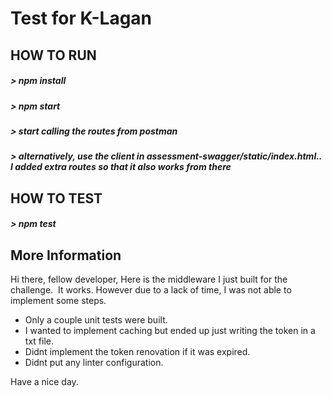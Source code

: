 # Test for K-Lagan

## HOW TO RUN

##### > npm install
##### > npm start
##### > start calling the routes from postman
##### > alternatively, use the client in assessment-swagger/static/index.html.. I added extra routes so that it also works from there

## HOW TO TEST

##### > npm test

## More Information

Hi there, fellow developer,
Here is the middleware I just built for the challenge. 
It works.
However due to a lack of time, I was not able to implement some steps.

- Only a couple unit tests were built.
- I wanted to implement caching but ended up just writing the token in a txt file.
- Didnt implement the token renovation if it was expired.
- Didnt put any linter configuration.

Have a nice day.
